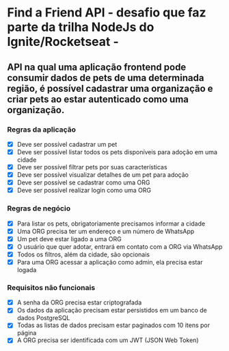 # Find a Friend API - desafio que faz parte da trilha NodeJs do Ignite/Rocketseat - 

## API na qual uma aplicação frontend pode consumir dados de pets de uma determinada região, é possível cadastrar uma organização e criar pets ao estar autenticado como uma organização.

### Regras da aplicação

- [x] Deve ser possível cadastrar um pet 
- [x] Deve ser possível listar todos os pets disponíveis para adoção em uma cidade 
- [x] Deve ser possível filtrar pets por suas características 
- [x] Deve ser possível visualizar detalhes de um pet para adoção 
- [x] Deve ser possível se cadastrar como uma ORG
- [x] Deve ser possível realizar login como uma ORG

### Regras de negócio

- [x] Para listar os pets, obrigatoriamente precisamos informar a cidade 
- [x] Uma ORG precisa ter um endereço e um número de WhatsApp 
- [x] Um pet deve estar ligado a uma ORG 
- [x] O usuário que quer adotar, entrará em contato com a ORG via WhatsApp 
- [x] Todos os filtros, além da cidade, são opcionais 
- [x] Para uma ORG acessar a aplicação como admin, ela precisa estar logada

### Requisitos não funcionais

- [x] A senha da ORG precisa estar criptografada 
- [x] Os dados da aplicação precisam estar persistidos em um banco de dados PostgreSQL 
- [x] Todas as listas de dados precisam estar paginados com 10 itens por página 
- [x] A ORG precisa ser identificada com um JWT (JSON Web Token)
